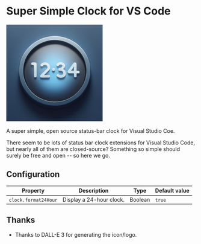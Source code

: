 # Super Simple Clock for VS Code

![Clock](images/icon.png)

A super simple, open source status-bar clock for Visual Studio Coe.

There seem to be lots of status bar clock extensions for Visual Studio Code, but
nearly all of them are closed-source?  Something so simple should surely be free
and open -- so here we go.

## Configuration

|Property|Description|Type|Default value|
|---|---|---|---|
|`clock.format24Hour`|Display a 24-hour clock.|Boolean|`true`|

## Thanks

- Thanks to DALL-E 3 for generating the icon/logo.
